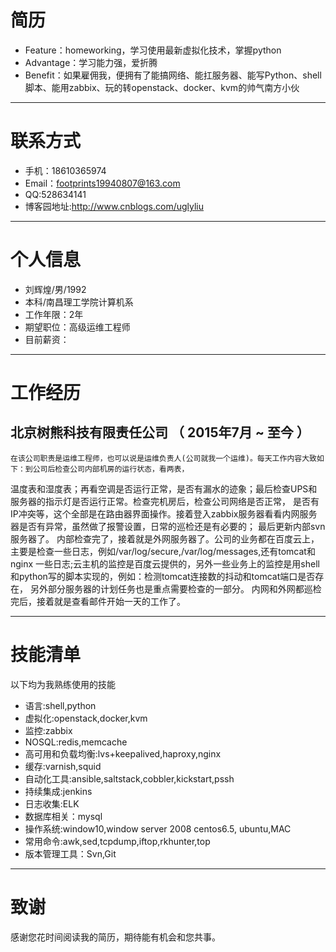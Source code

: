 # 简历
 - Feature：homeworking，学习使用最新虚拟化技术，掌握python
 - Advantage：学习能力强，爱折腾
 - Benefit：如果雇佣我，便拥有了能搞网络、能扛服务器、能写Python、shell脚本、能用zabbix、玩的转openstack、docker、kvm的帅气南方小伙

---


# 联系方式
- 手机：18610365974
- Email：footprints19940807@163.com
- QQ:528634141
- 博客园地址:http://www.cnblogs.com/uglyliu
---

# 个人信息

 - 刘辉煌/男/1992 
 - 本科/南昌理工学院计算机系 
 - 工作年限：2年
 - 期望职位：高级运维工程师
 - 目前薪资：
---

# 工作经历

## 北京树熊科技有限责任公司 （ 2015年7月 ~ 至今 ）
    在该公司职责是运维工程师，也可以说是运维负责人(公司就我一个运维)。每天工作内容大致如下：到公司后检查公司内部机房的运行状态，看两表，
温度表和湿度表；再看空调是否运行正常，是否有漏水的迹象；最后检查UPS和服务器的指示灯是否运行正常。检查完机房后，检查公司网络是否正常，
是否有IP冲突等，这个全部是在路由器界面操作。接着登入zabbix服务器看看内网服务器是否有异常，虽然做了报警设置，日常的巡检还是有必要的；
最后更新内部svn服务器了。
    内部检查完了，接着就是外网服务器了。公司的业务都在百度云上，主要是检查一些日志，例如/var/log/secure,/var/log/messages,还有tomcat和nginx
一些日志;云主机的监控是百度云提供的，另外一些业务上的监控是用shell和python写的脚本实现的，例如：检测tomcat连接数的抖动和tomcat端口是否存在，
另外部分服务器的计划任务也是重点需要检查的一部分。
    内网和外网都巡检完后，接着就是查看邮件开始一天的工作了。


---


# 技能清单
以下均为我熟练使用的技能

- 语言:shell,python
- 虚拟化:openstack,docker,kvm 
- 监控:zabbix
- NOSQL:redis,memcache
- 高可用和负载均衡:lvs+keepalived,haproxy,nginx
- 缓存:varnish,squid
- 自动化工具:ansible,saltstack,cobbler,kickstart,pssh
- 持续集成:jenkins
- 日志收集:ELK
- 数据库相关：mysql
- 操作系统:window10,window server 2008 centos6.5, ubuntu,MAC
- 常用命令:awk,sed,tcpdump,iftop,rkhunter,top
- 版本管理工具：Svn,Git


---

# 致谢
感谢您花时间阅读我的简历，期待能有机会和您共事。
